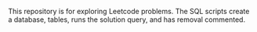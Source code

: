This repository is for exploring Leetcode problems.
The SQL scripts create a database, tables, runs the solution query, and has removal commented.
